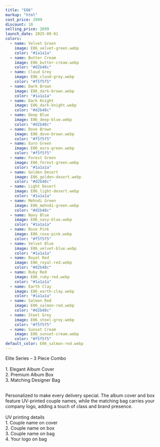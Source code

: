 ```yaml
---
title: "E06"
markup: "html"
cost_price: 2999
discount: 10
selling_price: 2699
launch_date: 2025-08-01
colors:
  - name: Velvet Green
    image: E06_velvet-green.webp
    color: "#1a1a1a"
  - name: Butter Cream
    image: E06_butter-cream.webp
    color: "#d2b48c"
  - name: Cloud Grey
    image: E06_cloud-grey.webp
    color: "#f5f5f5"
  - name: Dark Brown
    image: E06_dark-brown.webp
    color: "#1a1a1a"
  - name: Dark Knight
    image: E06_dark-knight.webp
    color: "#d2b48c"
  - name: Deep Blue
    image: E06_deep-blue.webp
    color: "#d2b48c"
  - name: Dove Brown
    image: E06_dove-brown.webp
    color: "#f5f5f5"
  - name: Euro Green
    image: E06_euro-green.webp
    color: "#f5f5f5"
  - name: Forest Green
    image: E06_forest-green.webp
    color: "#1a1a1a"
  - name: Golden Desert
    image: E06_golden-desert.webp
    color: "#d2b48c"
  - name: Light Desert
    image: E06_light-desert.webp
    color: "#1a1a1a"
  - name: Mehndi Green
    image: E06_mehndi-green.webp
    color: "#d2b48c"
  - name: Navy Blue
    image: E06_navy-blue.webp
    color: "#1a1a1a"
  - name: Rose Pink
    image: E06_rose-pink.webp
    color: "#f5f5f5"
  - name: Velvet Blue
    image: E06_velvet-blue.webp
    color: "#1a1a1a"
  - name: Royal Red
    image: E06_royal-red.webp
    color: "#d2b48c"
  - name: Ruby Red
    image: E06_ruby-red.webp
    color: "#1a1a1a"
  - name: Earth Clay
    image: E06_earth-clay.webp
    color: "#1a1a1a"
  - name: Salmon Red
    image: E06_salmon-red.webp
    color: "#d2b48c"
  - name: Steel Grey
    image: E06_steel-grey.webp
    color: "#f5f5f5"
  - name: Sunset Cream
    image: E06_sunset-cream.webp
    color: "#f5f5f5"
default_color: E06_salmon-red.webp
---
```


Elite Series – 3 Piece Combo<br><br> <span class='text-b font-medium text-lime-300 mb-1'> 1. Elegant Album Cover<br> 2. Premium Album Box<br> 3. Matching Designer Bag<br><br> </span> <div class='max-w-xl mx-auto'> Personalized to make every delivery special. The album cover and box feature UV-printed couple names, while the matching bag carries your company logo, adding a touch of class and brand presence. </div> <div class='max-w-xl mx-auto text-b font-medium text-lime-300 mb-1'> <br>UV printing details<br> </div> <span class='text-r mb-1'> 1. Couple name on cover<br> 2. Couple name on box<br> 3. Couple name on bag<br> 4. Your logo on bag<br> </span>
